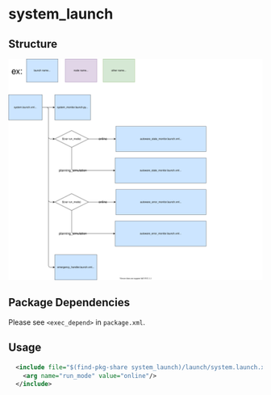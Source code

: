# system_launch

## Structure

![system_launch](./system_launch.drawio.svg)

## Package Dependencies

Please see `<exec_depend>` in `package.xml`.

## Usage

```xml
  <include file="$(find-pkg-share system_launch)/launch/system.launch.xml">
    <arg name="run_mode" value="online"/>
  </include>
```
